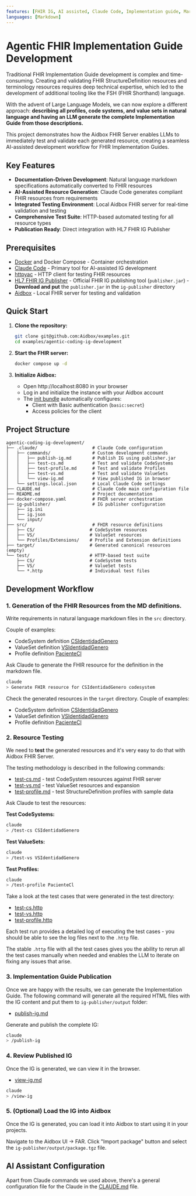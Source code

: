 ```yaml
---
features: [FHIR IG, AI assisted, Claude Code, Implementation guide, Markdown]
languages: [Markdown]
---
```

# Agentic FHIR Implementation Guide Development

Traditional FHIR Implementation Guide development is complex and time-consuming. Creating and validating FHIR StructureDefinition resources and terminology resources requires deep technical expertise, which led to the development of additional tooling like the FSH (FHIR Shorthand) language.

With the advent of Large Language Models, we can now explore a different approach: **describing all profiles, code systems, and value sets in natural language and having an LLM generate the complete Implementation Guide from those descriptions.**

This project demonstrates how the Aidbox FHIR Server enables LLMs to immediately test and validate each generated resource, creating a seamless AI-assisted development workflow for FHIR Implementation Guides.


## Key Features

- **Documentation-Driven Development**: Natural language markdown specifications automatically converted to FHIR resources
- **AI-Assisted Resource Generation**: Claude Code generates compliant FHIR resources from requirements
- **Integrated Testing Environment**: Local Aidbox FHIR server for real-time validation and testing
- **Comprehensive Test Suite**: HTTP-based automated testing for all resource types
- **Publication Ready**: Direct integration with HL7 FHIR IG Publisher


## Prerequisites

- [Docker](https://www.docker.com/) and Docker Compose - Container orchestration
- [Claude Code](https://docs.anthropic.com/en/docs/claude-code/setup) - Primary tool for AI-assisted IG development  
- [httpyac](https://httpyac.github.io/) - HTTP client for testing FHIR resources
- [HL7 FHIR IG Publisher](https://confluence.hl7.org/spaces/FHIR/pages/175618322/IG+Publisher+CLI) - Official FHIR IG publishing tool (`publisher.jar`) - **Download and put** the `publisher.jar` in the `ig-publisher` directory
- [Aidbox](https://www.health-samurai.io/docs/aidbox/getting-started/run-aidbox-locally) - Local FHIR server for testing and validation

## Quick Start

1. **Clone the repository:**
   ```bash
   git clone git@github.com:Aidbox/examples.git 
   cd examples/agentic-coding-ig-development
   ```

2. **Start the FHIR server:**
   ```bash
   docker compose up -d
   ```

3. **Initialize Aidbox:**
   - Open http://localhost:8080 in your browser
   - Log in and initialize the instance with your Aidbox account
   - The [init bundle](https://www.health-samurai.io/docs/aidbox/configuration/init-bundle) automatically configures:
     - Client with Basic authentication (`basic:secret`)
     - Access policies for the client
## Project Structure

```
agentic-coding-ig-development/
├── .claude/                     # Claude Code configuration
│   ├── commands/                # Custom development commands
│   │   ├── publish-ig.md        # Publish IG using publisher.jar
│   │   ├── test-cs.md           # Test and validate CodeSystems
│   │   ├── test-profile.md      # Test and validate Profiles
│   │   ├── test-vs.md           # Test and validate ValueSets
│   │   └── view-ig.md           # View published IG in browser
│   └── settings.local.json      # Local Claude Code settings
├── CLAUDE.md                    # Claude Code main configuration file
├── README.md                    # Project documentation  
├── docker-compose.yaml          # FHIR server orchestration
├── ig-publisher/                # IG publisher configuration
│   ├── ig.ini
│   ├── ig.json
│   └── input/ 
├── src/                         # FHIR resource definitions
│   ├── CS/                     # CodeSystem resources
│   ├── VS/                     # ValueSet resources
│   └── Profiles/Extensions/    # Profile and Extension definitions
├── target/                     # Generated canonical resources (empty)
└── test/                       # HTTP-based test suite
    ├── CS/                     # CodeSystem tests
    ├── VS/                     # ValueSet tests
    └── *.http                  # Individual test files
```

## Development Workflow

### 1. Generation of the FHIR Resources from the MD definitions.

Write requirements in natural language markdown files in the `src` directory.

Couple of examples: 
- CodeSystem definition [CSIdentidadGenero](src/CS/CSIdentidadGenero.MD)
- ValueSet definition [VSIdentidadGenero](src/VS/VSIdentidadGenero.MD)
- Profile definition [PacienteCl](src/Profiles/Resources/PacienteCl.MD)

Ask Claude to generate the FHIR resource for the definition in the markdown file.


```bash
claude  
> Generate FHIR resource for CSIdentidadGenero codesystem
```

Check the generated resources in the `target` directory.
Couple of examples: 
- CodeSystem definition [CSIdentidadGenero](target/CSIdentidadGenero.json)
- ValueSet definition [VSIdentidadGenero](target/VSIdentidadGenero.json)
- Profile definition [PacienteCl](target/PacienteCl.json)


### 2. Resource Testing  
We need to **test** the generated resources and it's very easy to do that with Aidbox FHIR Server.

The testing methodology is described in the following commands:

- [test-cs.md](.claude/commands/test-cs.md) - test CodeSystem resources against FHIR server
- [test-vs.md](.claude/commands/test-vs.md) - test ValueSet resources and expansion
- [test-profile.md](.claude/commands/test-profile.md) - test StructureDefinition profiles with sample data

Ask Claude to test the resources:

**Test CodeSystems:**
```bash
claude
> /test-cs CSIdentidadGenero
```

**Test ValueSets:**
```bash
claude  
> /test-vs VSIdentidadGenero
```

**Test Profiles:**
```bash
claude
> /test-profile PacienteCl
```

Take a look at the test cases that were generated in the test directory:

- [test-cs.http](test/CS/test-CSIdentidadGenero.http)
- [test-vs.http](test/VS/test-VSIdentidadGenero.http)
- [test-profile.http](test/Profile/test-PacienteCl.http)

Each test run provides a detailed log of executing the test cases - you should be able to see the log files next to the `.http` file.

The stable `.http` file with all the test cases gives you the ability to rerun all the test cases manually when needed and enables the LLM to iterate on fixing any issues that arise.


### 3. Implementation Guide Publication

Once we are happy with the results, we can generate the Implementation Guide.
The following command will generate all the required HTML files with the IG content and put them to `ig-publisher/output` folder:

- [publish-ig.md](.claude/commands/publish-ig.md) 


Generate and publish the complete IG:
```bash
claude
> /publish-ig
```

### 4. Review Published IG
Once the IG is generated, we can view it in the browser.

- [view-ig.md](.claude/commands/view-ig.md) 

```bash
claude  
> /view-ig
```

### 5. (Optional) Load the IG into Aidbox
Once the IG is generated, you can load it into Aidbox to start using it in your projects.

Navigate to the Aidbox UI -> FAR.
Click "Import package" button and select the `ig-publisher/output/package.tgz` file.


## AI Assistant Configuration

Apart from Claude commands we used above, there's a general configuration file for the Claude in the [CLAUDE.md](CLAUDE.md) file.
